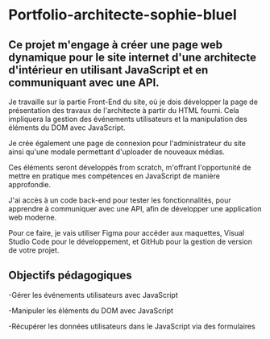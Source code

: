 # Portfolio-architecte-sophie-bluel



## Ce projet m'engage à créer une page web dynamique pour le site internet d'une architecte d'intérieur en utilisant JavaScript et en communiquant avec une API.

 

Je travaille sur la partie Front-End du site, où je dois développer la page de présentation des travaux de l'architecte à partir du HTML fourni. Cela impliquera la gestion des événements utilisateurs et la manipulation des éléments du DOM avec JavaScript.

 

Je crée également une page de connexion pour l'administrateur du site ainsi qu'une modale permettant d'uploader de nouveaux médias. 

 

Ces éléments seront développés from scratch, m'offrant l'opportunité de mettre en pratique mes compétences en JavaScript de manière approfondie.

 

J'ai accès à un code back-end pour tester les fonctionnalités, pour apprendre à communiquer avec une API, afin de développer une application web moderne.

Pour ce faire, je vais utiliser Figma pour accéder aux maquettes, Visual Studio Code pour le développement, et GitHub pour la gestion de version de votre projet.

 ## Objectifs pédagogiques
-Gérer les événements utilisateurs avec JavaScript

-Manipuler les éléments du DOM avec JavaScript

-Récupérer les données utilisateurs dans le JavaScript via des formulaires



